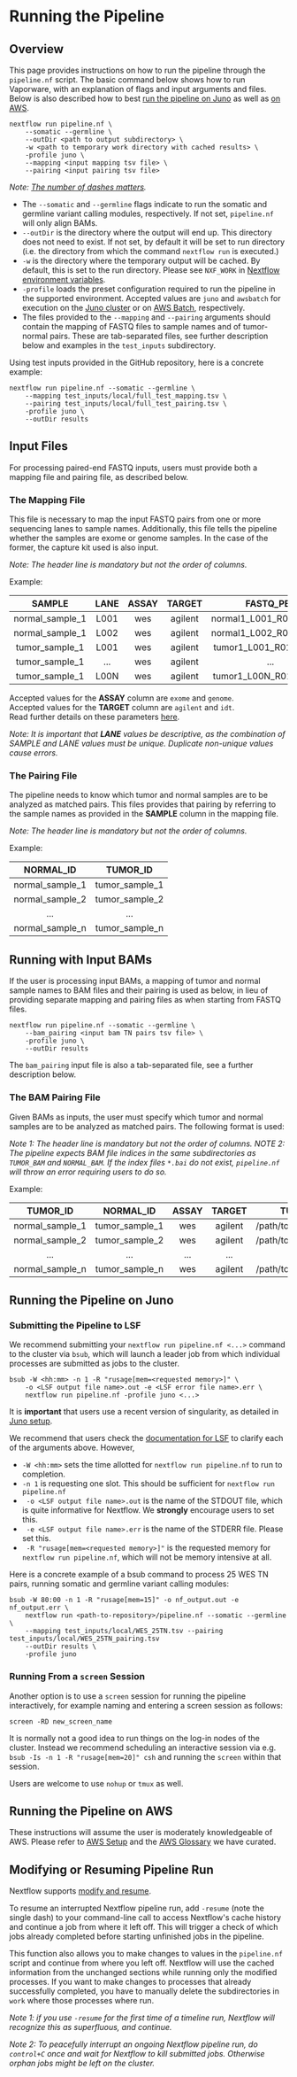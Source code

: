 # Running the Pipeline

## Overview 

This page provides instructions on how to run the pipeline through the `pipeline.nf` script. The basic command below shows how to run Vaporware, with an explanation of flags and input arguments and files. Below is also described how to best [run the pipeline on Juno](run-pipeline.md#running-the-pipeline-on-juno) as well as [on AWS](run-pipeline.md#running-the-pipeline-on-aws).

```shell
nextflow run pipeline.nf \
    --somatic --germline \
    --outDir <path to output subdirectory> \ 
    -w <path to temporary work directory with cached results> \
    -profile juno \
    --mapping <input mapping tsv file> \
    --pairing <input pairing tsv file>
```

_Note: [The number of dashes matters](nextflow-basics.md)._

* The `--somatic` and `--germline` flags indicate to run the somatic and germline variant calling modules, respectively. If not set, `pipeline.nf` will only align BAMs.
* `--outDir` is the directory where the output will end up. This directory does not need to exist. If not set, by default it will be set to run directory (i.e. the directory from which the command `nextflow run` is executed.)
* `-w` is the directory where the temporary output will be cached. By default, this is set to the run directory. Please see `NXF_WORK` in [Nextflow environment variables](https://www.nextflow.io/docs/latest/config.html#environment-variables).
* `-profile` loads the preset configuration required to run the pipeline in the supported environment. Accepted values are `juno` and `awsbatch` for execution on the [Juno cluster](juno-setup.md) or on [AWS Batch](aws-setup.md), respectively.
* The files provided to the `--mapping` and `--pairing` arguments should contain the mapping of FASTQ files to sample names and of tumor-normal pairs. These are tab-separated files, see further description below and examples in the `test_inputs` subdirectory.

Using test inputs provided in the GitHub repository, here is a concrete example:

```shell
nextflow run pipeline.nf --somatic --germline \
    --mapping test_inputs/local/full_test_mapping.tsv \ 
    --pairing test_inputs/local/full_test_pairing.tsv \
    -profile juno \
    --outDir results
```

## Input Files

For processing paired-end FASTQ inputs, users must provide both a mapping file and pairing file, as described below.

### The Mapping File

This file is necessary to map the input FASTQ pairs from one or more sequencing lanes to sample names. Additionally, this file tells the pipeline whether the samples are exome or genome samples. In the case of the former, the capture kit used is also input.

_Note: The header line is mandatory but not the order of columns._

Example:

|SAMPLE|LANE|ASSAY|TARGET|FASTQ_PE1|FASTQ_PE2|
|:---:|:---:|:---:|:---:|:---:|:---:|
|normal_sample_1|L001|wes|agilent|normal1_L001_R01.fastq.gz|normal1_L001_R02.fastq.gz|
|normal_sample_1|L002|wes|agilent|normal1_L002_R01.fastq.gz|normal1_L002_R02.fastq.gz|
|tumor_sample_1|L001|wes|agilent|tumor1_L001_R01.fastq.gz|tumor1_L001_R02.fastq.gz|
|tumor_sample_1|...|wes|agilent|...|...|
|tumor_sample_1|L00N|wes|agilent|tumor1_L00N_R01.fastq.gz|tumor1_L00N_R02.fastq.gz|

Accepted values for the **ASSAY** column are `exome` and `genome`.\
Accepted values for the **TARGET** column are `agilent` and `idt`.\
Read further details on these parameters [here](bioinformatics-components.md#genome-versus-exome).

_Note: It is important that **LANE** values be descriptive, as the combination of *SAMPLE* and *LANE* values must be unique. Duplicate non-unique values cause errors._

### The Pairing File
The pipeline needs to know which tumor and normal samples are to be analyzed as matched pairs. This files provides that pairing by referring to the sample names as provided in the **SAMPLE** column in the mapping file.

_Note: The header line is mandatory but not the order of columns._

Example:

|NORMAL_ID|TUMOR_ID|
|:---:|:---:|
|normal_sample_1|tumor_sample_1|
|normal_sample_2|tumor_sample_2|
|...|...|
|normal_sample_n|tumor_sample_n|

## Running with Input BAMs

If the user is processing input BAMs, a mapping of tumor and normal sample names to BAM files and their pairing is used as below, in lieu of providing separate mapping and pairing files as when starting from FASTQ files. 

```shell
nextflow run pipeline.nf --somatic --germline \
    --bam_pairing <input bam TN pairs tsv file> \
    -profile juno \
    --outDir results 
```
The `bam_pairing` input file is also a tab-separated file, see a further description below.

### The BAM Pairing File
Given BAMs as inputs, the user must specify which tumor and normal samples are to be analyzed as matched pairs. The following format is used:

_Note 1: The header line is mandatory but not the order of columns._
_NOTE 2: The pipeline expects BAM file indices in the same subdirectories as `TUMOR_BAM` and `NORMAL_BAM`. If the index files `*.bai` do not exist, `pipeline.nf` will throw an error requiring users to do so._

Example:

|TUMOR_ID|NORMAL_ID|ASSAY|TARGET|TUMOR_BAM|NORMAL_BAM|
|:---:|:---:|:---:|:---:|:---:|:---:|
|normal_sample_1|tumor_sample_1|wes|agilent|/path/to/file/tumor_1.bam|/path/to/file/normal_1.bam|
|normal_sample_2|tumor_sample_2|wes|agilent|/path/to/file/tumor_2.bam|/path/to/file/normal_2.bam|
|...|...|...|...|...|...|
|normal_sample_n|tumor_sample_n|wes|agilent|/path/to/file/tumor_n.bam|/path/to/file/normal_n.bam|

## Running the Pipeline on Juno

### Submitting the Pipeline to LSF

We recommend submitting your `nextflow run pipeline.nf <...>` command to the cluster via `bsub`, which will launch a leader job from which individual processes are submitted as jobs to the cluster.

```
bsub -W <hh:mm> -n 1 -R "rusage[mem=<requested memory>]" \
    -o <LSF output file name>.out -e <LSF error file name>.err \
    nextflow run pipeline.nf -profile juno <...> 
```

It is **important** that users use a recent version of singularity, as detailed in [Juno setup](juno-setup.md).

We recommend that users check the [documentation for LSF](https://www.ibm.com/support/knowledgecenter/en/SSETD4_9.1.2/lsf_command_ref/bsub.1.html) to clarify each of the arguments above. However,

* `-W <hh:mm>` sets the time allotted for `nextflow run pipeline.nf` to run to completion. 
* `-n 1` is requesting one slot. This should be sufficient for `nextflow run pipeline.nf`
* ` -o <LSF output file name>.out` is the name of the STDOUT file, which is quite informative for Nextflow. We **strongly** encourage users to set this.
* ` -e <LSF output file name>.err` is the name of the STDERR file. Please set this. 
* ` -R "rusage[mem=<requested memory>]"` is the requested memory for  `nextflow run pipeline.nf`, which will not be memory intensive at all. 


Here is a concrete example of a bsub command to process 25 WES TN pairs, running somatic and germline variant calling modules:

```shell
bsub -W 80:00 -n 1 -R "rusage[mem=15]" -o nf_output.out -e nf_output.err \
    nextflow run <path-to-repository>/pipeline.nf --somatic --germline \
    --mapping test_inputs/local/WES_25TN.tsv --pairing test_inputs/local/WES_25TN_pairing.tsv 
    --outDir results \
    -profile juno
```

### Running From a `screen` Session

Another option is to use a `screen` session for running the pipeline interactively, for example naming and entering a screen session as follows:

`screen -RD new_screen_name`

It is normally not a good idea to run things on the log-in nodes of the cluster. Instead we recommend scheduling an interactive session via e.g. ` bsub -Is -n 1 -R "rusage[mem=20]" csh` and running the `screen` within that session.

Users are welcome to use `nohup` or `tmux` as well. 

## Running the Pipeline on AWS

These instructions will assume the user is moderately knowledgeable of AWS. Please refer to [AWS Setup](aws-setup.md) and the [AWS Glossary](aws-glossary.md) we have curated.

## Modifying or Resuming Pipeline Run

Nextflow supports [modify and resume](https://www.nextflow.io/docs/latest/getstarted.html?#modify-and-resume). 

To resume an interrupted Nextflow pipeline run, add `-resume` (note the single dash) to your command-line call to access Nextflow's cache history and continue a job from where it left off. This will trigger a check of which jobs already completed before starting unfinished jobs in the pipeline.

This function also allows you to make changes to values in the `pipeline.nf` script and continue from where you left off. Nextflow will use the cached information from the unchanged sections while running only the modified processes. If you want to make changes to processes that already successfully completed, you have to manually delete the subdirectories in `work` where those processes where run. 

_Note 1: if you use `-resume` for the first time of a timeline run, Nextflow will recognize this as superfluous, and continue._

_Note 2: To peacefully interrupt an ongoing Nextflow pipeline run, do `control+C` once and wait for Nextflow to kill submitted jobs. Otherwise orphan jobs might be left on the cluster._